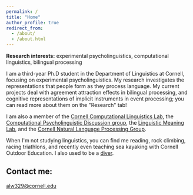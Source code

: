 ```yaml
---
permalink: /
title: "Home"
author_profile: true
redirect_from: 
  - /about/
  - /about.html
---
```


<b>Research interests:</b> experimental psycholinguistics, computational linguistics, bilingual processing

I am a third-year Ph.D student in the Department of Linguistics at Cornell, focusing on experimental psycholinguistics. My research investigates the representations that people form as they process language. My current projects deal with agreement attraction effects in bilingual processing, and cognitive representations of implicit instruments in event processing; you can read more about them on the "Research" tab! 

I am also a member of the <a target="_blank" rel="noopener" href="https://conf.ling.cornell.edu/compling/">Cornell Computational Linguistics Lab</a>, the <a target="_blank" rel="noopener" href="https://c-psyd.github.io/">Computational Psycholinguistic Discussion group</a>, the <a target="_blank" rel="noopener" href="https://lime-lab-cornell.github.io/">Linguistic Meaning Lab</a>, and the <a target="_blank" rel="noopner" href="https://nlp.cornell.edu/">Cornell Natural Language Processing Group</a>.

When I'm not studying linguistics, you can find me reading, rock climbing, racing triathlons, and recently even teaching sea kayaking with Cornell Outdoor Education. I also used to be a <a target="_blank" rel="noopener" href="https://secure.meetcontrol.com/divemeets/system/profile.php?number=24901">diver</a>.


## Contact me:

[alw329@cornell.edu](mailto:alw329@cornell.edu)
